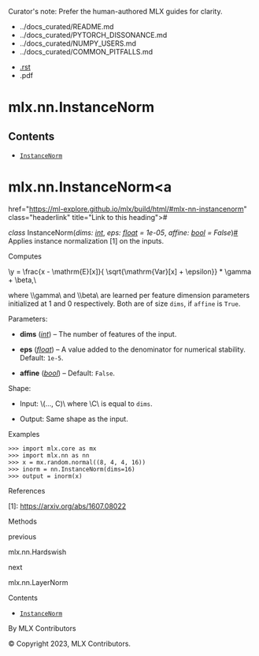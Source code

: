 Curator's note: Prefer the human-authored MLX guides for clarity.
- ../docs_curated/README.md
- ../docs_curated/PYTORCH_DISSONANCE.md
- ../docs_curated/NUMPY_USERS.md
- ../docs_curated/COMMON_PITFALLS.md


<div id="main-content" class="bd-main" role="main">

<div class="sbt-scroll-pixel-helper">

</div>

<div class="bd-content">

<div class="bd-article-container">

<div class="bd-header-article d-print-none">

<div class="header-article-items header-article__inner">

<div class="header-article-items__start">

<div class="header-article-item">

<span class="fa-solid fa-bars"></span>

</div>

</div>

<div class="header-article-items__end">

<div class="header-article-item">

<div class="article-header-buttons">

<a href="https://github.com/ml-explore/mlx"
class="btn btn-sm btn-source-repository-button"
data-bs-placement="bottom" data-bs-toggle="tooltip" target="_blank"
title="Source repository"><span class="btn__icon-container"> <em></em>
</span></a>

<div class="dropdown dropdown-download-buttons">

- <a
  href="https://ml-explore.github.io/mlx/build/html/_sources/python/nn/_autosummary/mlx.nn.InstanceNorm.rst"
  class="btn btn-sm btn-download-source-button dropdown-item"
  data-bs-placement="left" data-bs-toggle="tooltip" target="_blank"
  title="Download source file"><span class="btn__icon-container">
  <em></em> </span> <span class="btn__text-container">.rst</span></a>
- <span class="btn__icon-container"> </span>
  <span class="btn__text-container">.pdf</span>

</div>

<span class="btn__icon-container"> </span>

<span class="fa-solid fa-list"></span>

</div>

</div>

</div>

</div>

</div>

<div id="jb-print-docs-body" class="onlyprint">

# mlx.nn.InstanceNorm

<div id="print-main-content">

<div id="jb-print-toc">

<div>

## Contents

</div>

- <a
  href="https://ml-explore.github.io/mlx/build/html/#mlx.nn.InstanceNorm"
  class="reference internal nav-link"><span class="pre"><code
  class="docutils literal notranslate">InstanceNorm</code></span></a>

</div>

</div>

</div>

<div id="searchbox">

</div>

<div id="mlx-nn-instancenorm" class="section">

# mlx.nn.InstanceNorm<a
href="https://ml-explore.github.io/mlx/build/html/#mlx-nn-instancenorm"
class="headerlink" title="Link to this heading">#</a>

*<span class="pre">class</span><span class="w"> </span>*<span class="sig-name descname"><span class="pre">InstanceNorm</span></span><span class="sig-paren">(</span>*<span class="n"><span class="pre">dims</span></span><span class="p"><span class="pre">:</span></span><span class="w"> </span><span class="n"><a href="https://docs.python.org/3/library/functions.html#int"
class="reference external" title="(in Python v3.13)"><span
class="pre">int</span></a></span>*, *<span class="n"><span class="pre">eps</span></span><span class="p"><span class="pre">:</span></span><span class="w"> </span><span class="n"><a href="https://docs.python.org/3/library/functions.html#float"
class="reference external" title="(in Python v3.13)"><span
class="pre">float</span></a></span><span class="w"> </span><span class="o"><span class="pre">=</span></span><span class="w"> </span><span class="default_value"><span class="pre">1e-05</span></span>*, *<span class="n"><span class="pre">affine</span></span><span class="p"><span class="pre">:</span></span><span class="w"> </span><span class="n"><a href="https://docs.python.org/3/library/functions.html#bool"
class="reference external" title="(in Python v3.13)"><span
class="pre">bool</span></a></span><span class="w"> </span><span class="o"><span class="pre">=</span></span><span class="w"> </span><span class="default_value"><span class="pre">False</span></span>*<span class="sig-paren">)</span><a
href="https://ml-explore.github.io/mlx/build/html/#mlx.nn.InstanceNorm"
class="headerlink" title="Link to this definition">#</a>  
Applies instance normalization \[1\] on the inputs.

Computes

<div class="math notranslate nohighlight">

\\y = \frac{x - \mathrm{E}\[x\]}{ \sqrt{\mathrm{Var}\[x\] + \epsilon}}
\* \gamma + \beta,\\

</div>

where <span class="math notranslate nohighlight">\\\gamma\\</span> and
<span class="math notranslate nohighlight">\\\beta\\</span> are learned
per feature dimension parameters initialized at 1 and 0 respectively.
Both are of size <span class="pre">`dims`</span>, if
<span class="pre">`affine`</span> is <span class="pre">`True`</span>.

Parameters<span class="colon">:</span>  
- **dims**
  (<a href="https://docs.python.org/3/library/functions.html#int"
  class="reference external" title="(in Python v3.13)"><em>int</em></a>)
  – The number of features of the input.

- **eps**
  (<a href="https://docs.python.org/3/library/functions.html#float"
  class="reference external" title="(in Python v3.13)"><em>float</em></a>)
  – A value added to the denominator for numerical stability. Default:
  <span class="pre">`1e-5`</span>.

- **affine**
  (<a href="https://docs.python.org/3/library/functions.html#bool"
  class="reference external" title="(in Python v3.13)"><em>bool</em></a>)
  – Default: <span class="pre">`False`</span>.

Shape:  
- Input: <span class="math notranslate nohighlight">\\(..., C)\\</span>
  where <span class="math notranslate nohighlight">\\C\\</span> is equal
  to <span class="pre">`dims`</span>.

- Output: Same shape as the input.

Examples

<div class="doctest highlight-default notranslate">

<div class="highlight">

    >>> import mlx.core as mx
    >>> import mlx.nn as nn
    >>> x = mx.random.normal((8, 4, 4, 16))
    >>> inorm = nn.InstanceNorm(dims=16)
    >>> output = inorm(x)

</div>

</div>

References

\[1\]: <a href="https://arxiv.org/abs/1607.08022"
class="reference external">https://arxiv.org/abs/1607.08022</a>

Methods

<div class="pst-scrollable-table-container">

</div>

</div>

<div class="prev-next-area">

<a
href="https://ml-explore.github.io/mlx/build/html/python/nn/_autosummary/mlx.nn.Hardswish.html"
class="left-prev" title="previous page"><em></em></a>

<div class="prev-next-info">

previous

mlx.nn.Hardswish

</div>

<a
href="https://ml-explore.github.io/mlx/build/html/python/nn/_autosummary/mlx.nn.LayerNorm.html"
class="right-next" title="next page"></a>

<div class="prev-next-info">

next

mlx.nn.LayerNorm

</div>

</div>

</div>

<div class="bd-sidebar-secondary bd-toc">

<div class="sidebar-secondary-items sidebar-secondary__inner">

<div class="sidebar-secondary-item">

<div class="page-toc tocsection onthispage">

Contents

</div>

- <a
  href="https://ml-explore.github.io/mlx/build/html/#mlx.nn.InstanceNorm"
  class="reference internal nav-link"><span class="pre"><code
  class="docutils literal notranslate">InstanceNorm</code></span></a>

</div>

</div>

</div>

</div>

<div class="bd-footer-content__inner container">

<div class="footer-item">

By MLX Contributors

</div>

<div class="footer-item">

© Copyright 2023, MLX Contributors.  

</div>

<div class="footer-item">

</div>

<div class="footer-item">

</div>

</div>

</div>
